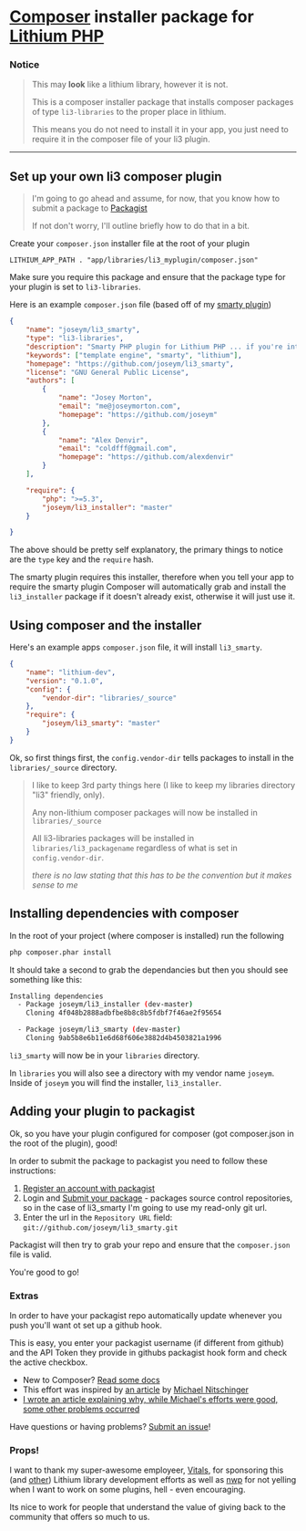 # [Composer](http://getcomposer.org) installer package for [Lithium PHP](http://lithify.me)

### Notice
> This may __look__ like a lithium library, however it is not.
>
> This is a composer installer package that installs composer packages of type `li3-libraries` to the proper place in lithium.
>
> This means you do not need to install it in your app, you just need to require it in the composer file of your li3 plugin.

***

## Set up your own li3 composer plugin
> I'm going to go ahead and assume, for now, that you know how to submit a package to [Packagist](http://packagist.org)
>
> If not don't worry, I'll outline briefly how to do that in a bit.

Create your `composer.json` installer file at the root of your plugin

~~~
LITHIUM_APP_PATH . "app/libraries/li3_myplugin/composer.json"
~~~

Make sure you require this package and ensure that the package type for your plugin is set to `li3-libraries`.

Here is an example `composer.json` file (based off of my [smarty plugin](http://www.github.com/joseym/li3_smarty))

~~~ json
{
	"name": "joseym/li3_smarty",
	"type": "li3-libraries",
	"description": "Smarty PHP plugin for Lithium PHP ... if you're into that sort of thing",
	"keywords": ["template engine", "smarty", "lithium"],
	"homepage": "https://github.com/joseym/li3_smarty",
	"license": "GNU General Public License",
	"authors": [
		{
			"name": "Josey Morton",
			"email": "me@joseymorton.com",
			"homepage": "https://github.com/joseym"
		},
		{
			"name": "Alex Denvir",
			"email": "coldfff@gmail.com",
			"homepage": "https://github.com/alexdenvir"
		}
	],

	"require": {
		"php": ">=5.3",
		"joseym/li3_installer": "master"
	}

}
~~~

The above should be pretty self explanatory, the primary things to notice are the `type` key and the `require` hash.

The smarty plugin requires this installer, therefore when you tell your app to require the smarty plugin Composer will automatically grab and install the `li3_installer` package if it doesn't already exist, otherwise it will just use it.

## Using composer and the installer

Here's an example apps `composer.json` file, it will install `li3_smarty`.

~~~ json
{
	"name": "lithium-dev",
	"version": "0.1.0",
	"config": {
		"vendor-dir": "libraries/_source"
	},
	"require": {
		"joseym/li3_smarty": "master"
	}
}
~~~

Ok, so first things first, the `config.vendor-dir` tells packages to install in the `libraries/_source` directory.

> I like to keep 3rd party things here (I like to keep my libraries directory "li3" friendly, only).
>
> Any non-lithium composer packages will now be installed in `libraries/_source`
>
> All li3-libraries packages will be installed in `libraries/li3_packagename` regardless of what is set in `config.vendor-dir`.
>
> _there is no law stating that this has to be the convention but it makes sense to me_

## Installing dependencies  with composer

In the root of your project (where composer is installed) run the following

~~~ bash
php composer.phar install
~~~

It should take a second to grab the dependancies but then you should see something like this:

~~~ bash
Installing dependencies
  - Package joseym/li3_installer (dev-master)
    Cloning 4f048b2888adbfbe8b8c8b5fdbf7f46ae2f95654

  - Package joseym/li3_smarty (dev-master)
    Cloning 9ab5b8e6b11e6d68f606e3882d4b4503821a1996
~~~

`li3_smarty` will now be in your `libraries` directory.

In `libraries` you will also see a directory with my vendor name `joseym`. Inside of `joseym` you will find the installer, `li3_installer`.

## Adding your plugin to packagist

Ok, so you have your plugin configured for composer (got composer.json in the root of the plugin), good!

In order to submit the package to packagist you need to follow these instructions:

1. [Register an account with packagist](http://packagist.org/register/)
2. Login and [Submit your package](http://packagist.org/packages/submit) - packages source control repositories, so in the case of li3_smarty I'm going to use my read-only git url.
3. Enter the url in the `Repository URL` field: `git://github.com/joseym/li3_smarty.git`

Packagist will then try to grab your repo and ensure that the `composer.json` file is valid.

You're good to go!

### Extras

In order to have your packagist repo automatically update whenever you push you'll want ot set up a github hook. 

This is easy, you enter your packagist username (if different from github) and the API Token they provide in githubs packagist hook form and check the active checkbox.

- New to Composer? [Read some docs](http://getcomposer.org/doc/)
- This effort was inspired by [an article](http://nitschinger.at/Playing-with-Composer-and-Lithium) by [Michael Nitschinger](https://twitter.com/#!/daschl)
- [I wrote an article explaining why, while Michael's efforts were good, some other problems occurred](http://tumblr.joseymorton.com/post/22289486722/package-management-and-lithium-php)

Have questions or having problems? [Submit an issue](https://github.com/joseym/li3_installer/issues)!

### Props!
I want to thank my super-awesome employeer, [Vitals](http://www.vitals.com), for sponsoring this (and [other](https://github.com/joseym)) Lithium library development efforts as well as [nwp](http://github.com/nwp) for not yelling when I want to work on some plugins, hell - even encouraging.

Its nice to work for people that understand the value of giving back to the community that offers so much to us.